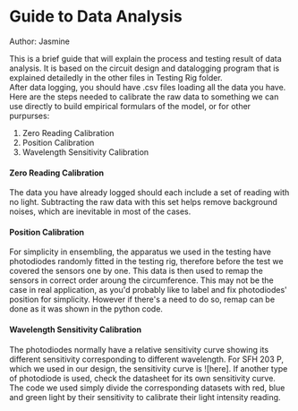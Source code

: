 # Guide to Data Analysis
Author: Jasmine

This is a brief guide that will explain the process and testing result of data analysis. It is based on the circuit design and datalogging program that is explained detailedly in the other files in Testing Rig folder.  
After data logging, you should have .csv files loading all the data you have. Here are the steps needed to calibrate the raw data to something we can use directly to build empirical formulars of the model, or for other purpurses:
1. Zero Reading Calibration
2. Position Calibration
3. Wavelength  Sensitivity Calibration

#### Zero Reading Calibration
The data you have already logged should each include a set of reading with no light. Subtracting the raw data with this set helps remove background noises, which are inevitable in most of the cases.

#### Position Calibration
For simplicity in ensembling, the apparatus we used in the testing have photodiodes randomly fitted in the testing rig, therefore before the test we covered the sensors one by one. This data is then used to remap the sensors in correct order aroung the circumference. This may not be the case in real application, as you'd probably like to label and fix photodiodes' position for simplicity. However if there's a need to do so, remap can be done as it was shown in the python code.

#### Wavelength Sensitivity Calibration
The photodiodes normally have a relative sensitivity curve showing its different sensitivity corresponding to different wavelength. For SFH 203 P, which we used in our design, the sensitivity curve is ![here]. If another type of photodiode is used, check the datasheet for its own sensitivity curve. The code we used simply divide the corresponding datasets with red, blue and green light by their sensitivity to calibrate their light intensity reading.
